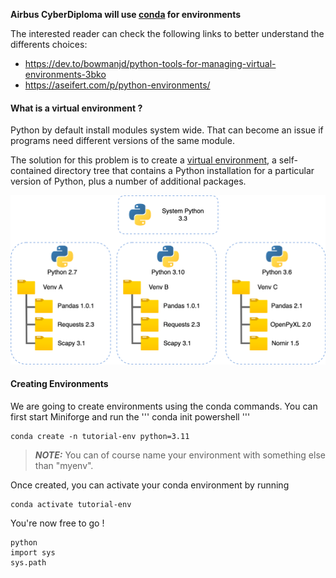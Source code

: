 **Airbus CyberDiploma will use  [conda](https://docs.conda.io/en/latest/) for environments** 

The interested reader can check the following links to better understand the differents choices: 

* https://dev.to/bowmanjd/python-tools-for-managing-virtual-environments-3bko
* https://aseifert.com/p/python-environments/



#### What is a virtual environment ?

Python by default install modules system wide. That can become an issue if programs need different versions of the same module.

The solution for this problem is to create a [virtual environment](https://docs.python.org/3/glossary.html#term-virtual-environment), a self-contained directory tree that contains a Python installation for a particular version of Python, plus a number of additional packages.



![Venv.drawio](VENV.assets/Venv.drawio.png)



#### Creating Environments

We are going to create environments using the conda commands. 
You can first start Miniforge and run the 
'''
conda init powershell
'''


```
conda create -n tutorial-env python=3.11
```

> **_NOTE:_**  You can of course name your environment with something else than "myenv".


Once created, you can activate your conda environment by running

```
conda activate tutorial-env
```

You're now free to go !

```
python
import sys
sys.path
```

